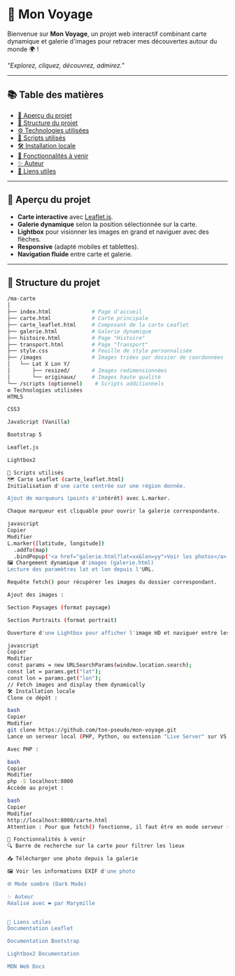 # 📸 Mon Voyage

Bienvenue sur **Mon Voyage**, un projet web interactif combinant carte dynamique et galerie d'images pour retracer mes découvertes autour du monde 🌍 !

_"Explorez, cliquez, découvrez, admirez."_

---

## 📚 Table des matières

- [🚀 Aperçu du projet](#-aperçu-du-projet)
- [📂 Structure du projet](#-structure-du-projet)
- [⚙️ Technologies utilisées](#️-technologies-utilisées)
- [📜 Scripts utilisés](#-scripts-utilisés)
- [🛠️ Installation locale](#️-installation-locale)
- [📌 Fonctionnalités à venir](#-fonctionnalités-à-venir)
- [✨ Auteur](#-auteur)
- [📎 Liens utiles](#-liens-utiles)

---

## 🚀 Aperçu du projet

- **Carte interactive** avec [Leaflet.js](https://leafletjs.com/).
- **Galerie dynamique** selon la position sélectionnée sur la carte.
- **Lightbox** pour visionner les images en grand et naviguer avec des flèches.
- **Responsive** (adapté mobiles et tablettes).
- **Navigation fluide** entre carte et galerie.

---

## 📂 Structure du projet

```bash
/ma-carte
│
├── index.html             # Page d'accueil
├── carte.html             # Carte principale
├── carte_leaflet.html     # Composant de la carte Leaflet
├── galerie.html           # Galerie dynamique
├── histoire.html          # Page "Histoire"
├── transport.html         # Page "Transport"
├── style.css              # Feuille de style personnalisée
├── /images                # Images triées par dossier de coordonnées
│   └── Lat X Lon Y/
│       ├── resized/       # Images redimensionnées
│       └── originaux/     # Images haute qualité
└── /scripts (optionnel)    # Scripts additionnels
⚙️ Technologies utilisées
HTML5

CSS3

JavaScript (Vanilla)

Bootstrap 5

Leaflet.js

Lightbox2

📜 Scripts utilisés
🗺️ Carte Leaflet (carte_leaflet.html)
Initialisation d'une carte centrée sur une région donnée.

Ajout de marqueurs (points d'intérêt) avec L.marker.

Chaque marqueur est cliquable pour ouvrir la galerie correspondante.

javascript
Copier
Modifier
L.marker([latitude, longitude])
  .addTo(map)
  .bindPopup('<a href="galerie.html?lat=xx&lon=yy">Voir les photos</a>');
🖼️ Chargement dynamique d'images (galerie.html)
Lecture des paramètres lat et lon depuis l'URL.

Requête fetch() pour récupérer les images du dossier correspondant.

Ajout des images :

Section Paysages (format paysage)

Section Portraits (format portrait)

Ouverture d'une Lightbox pour afficher l'image HD et naviguer entre les images avec des flèches.

javascript
Copier
Modifier
const params = new URLSearchParams(window.location.search);
const lat = params.get("lat");
const lon = params.get("lon");
// Fetch images and display them dynamically
🛠️ Installation locale
Clone ce dépôt :

bash
Copier
Modifier
git clone https://github.com/ton-pseudo/mon-voyage.git
Lance un serveur local (PHP, Python, ou extension "Live Server" sur VS Code) :

Avec PHP :

bash
Copier
Modifier
php -S localhost:8000
Accède au projet :

bash
Copier
Modifier
http://localhost:8000/carte.html
Attention : Pour que fetch() fonctionne, il faut être en mode serveur (pas juste ouvrir un fichier local).

📌 Fonctionnalités à venir
🔍 Barre de recherche sur la carte pour filtrer les lieux

📥 Télécharger une photo depuis la galerie

🖼️ Voir les informations EXIF d'une photo

🌐 Mode sombre (Dark Mode)

✨ Auteur
Réalisé avec ❤️ par Marymille


📎 Liens utiles
Documentation Leaflet

Documentation Bootstrap

Lightbox2 Documentation

MDN Web Docs
